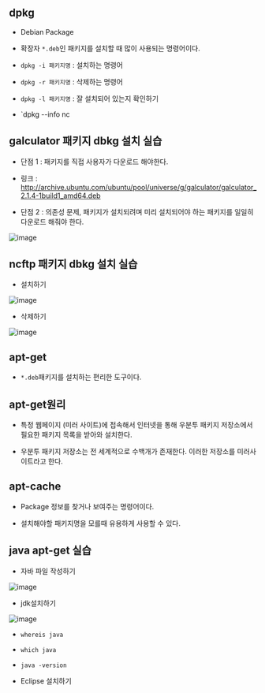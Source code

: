 

## dpkg 
- Debian Package 
- 확장자 `*.deb`인 패키지를 설치할 때 많이 사용되는 명령어이다.

- `dpkg -i 패키지명` : 설치하는 명령어

- `dpkg -r 패키지명` : 삭제하는 명령어

- `dpkg -l 패키지명` : 잘 설치되어 있는지 확인하기

- `dpkg --info nc 

## galculator 패키지 dbkg 설치 실습

- 단점 1 : 패키지를 직접 사용자가 다운로드 해야한다.
- 링크 : http://archive.ubuntu.com/ubuntu/pool/universe/g/galculator/galculator_2.1.4-1build1_amd64.deb

- 단점 2 : 의존성 문제, 패키지가 설치되려며 미리 설치되어야 하는 패키지를 일일히 다운로드 해줘야 한다.

![image](https://user-images.githubusercontent.com/77392444/113367253-832bdf00-9396-11eb-9551-57846d6efedc.png)


## ncftp 패키지 dbkg 설치 실습

- 설치하기

![image](https://user-images.githubusercontent.com/77392444/113367843-174a7600-9398-11eb-849a-25d42d89405c.png)

- 삭제하기

![image](https://user-images.githubusercontent.com/77392444/113367858-22050b00-9398-11eb-9c57-d8f5dda35cde.png)


## apt-get
- `*.deb`패키지를 설치하는 편리한 도구이다.

## apt-get원리

- 특정 웹페이지 (미러 사이트)에 접속해서 인터넷을 통해 우분투 패키지 저장소에서 필요한 패키지 목록을 받아와 설치한다. 

- 우분투 패키지 저장소는 전 세계적으로 수백개가 존재한다. 이러한 저장소를 미러사이트라고 한다. 

## apt-cache
- Package 정보를 찾거나 보여주는 명령어이다.

- 설치해야할 패키지명을 모를때 유용하게 사용할 수 있다.



## java apt-get 실습

- 자바 파일 작성하기

![image](https://user-images.githubusercontent.com/77392444/113372644-1fa8ae00-93a4-11eb-9cbb-d762928e9ea5.png)

- jdk설치하기

![image](https://user-images.githubusercontent.com/77392444/113372723-46ff7b00-93a4-11eb-9774-23d58c251e76.png)

- `whereis java`

- `which java`

- `java -version`

- Eclipse 설치하기

